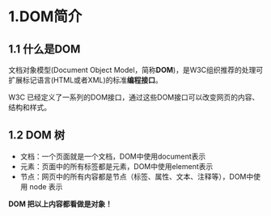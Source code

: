 # 1.DOM简介

## 1.1 什么是DOM

文档对象模型(Document Object Model，简称**DOM**)，是W3C组织推荐的处理可扩展标记语言(HTML或者XML)的标准**编程接口**。

W3C 已经定义了一系列的DOM接口，通过这些DOM接口可以改变网页的内容、结构和样式。

## 1.2 DOM 树

* 文档：一个页面就是一个文档，DOM中使用document表示
* 元素：页面中的所有标签都是元素，DOM中使用element表示
* 节点：网页中的所有内容都是节点（标签、属性、文本、注释等），DOM中使用 node 表示

**DOM 把以上内容都看做是对象！**

